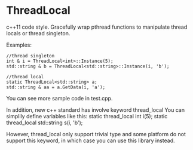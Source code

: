 # ThreadLocal
c++11 code style. Gracefully wrap pthread functions to manipulate thread locals or thread singleton.

Examples:
```
//thread singleton
int & i = ThreadLocal<int>::Instance(5);
std::string & b = ThreadLocal<std::string>::Instance(i, 'b');

//thread local
static ThreadLocal<std::string> a; 
std::string & aa = a.GetData(i, 'a');
```

You can see more sample code in test.cpp.

In addition, new c++ standard has involve keyword thread_local
You can simplily define variables like this:
static thread_local int i(5);
static thread_local std::string s(i, 'b');

However, thread_local only support trivial type and some platform do not support this keyword, in which case you can use this library instead.


